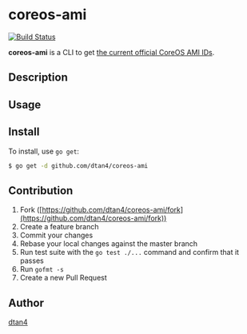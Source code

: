 # coreos-ami
[![Build Status](https://travis-ci.org/dtan4/coreos-ami.svg?branch=master)](https://travis-ci.org/dtan4/coreos-ami)

__coreos-ami__ is a CLI to get [the current official CoreOS AMI IDs](https://coreos.com/os/docs/latest/booting-on-ec2.html).

## Description

## Usage

## Install

To install, use `go get`:

```bash
$ go get -d github.com/dtan4/coreos-ami
```

## Contribution

1. Fork ([https://github.com/dtan4/coreos-ami/fork](https://github.com/dtan4/coreos-ami/fork))
1. Create a feature branch
1. Commit your changes
1. Rebase your local changes against the master branch
1. Run test suite with the `go test ./...` command and confirm that it passes
1. Run `gofmt -s`
1. Create a new Pull Request

## Author

[dtan4](https://github.com/dtan4)
